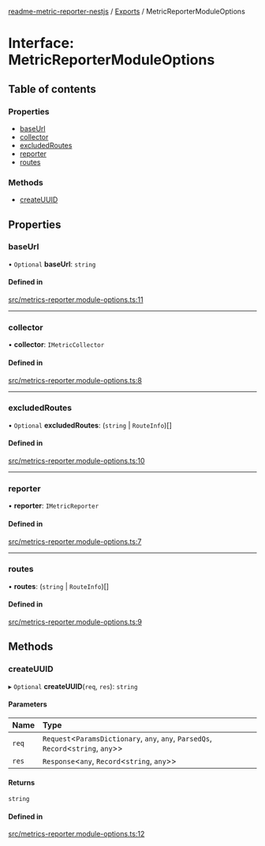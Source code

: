 [readme-metric-reporter-nestjs](../README.md) / [Exports](../modules.md) / MetricReporterModuleOptions

# Interface: MetricReporterModuleOptions

## Table of contents

### Properties

- [baseUrl](MetricReporterModuleOptions.md#baseurl)
- [collector](MetricReporterModuleOptions.md#collector)
- [excludedRoutes](MetricReporterModuleOptions.md#excludedroutes)
- [reporter](MetricReporterModuleOptions.md#reporter)
- [routes](MetricReporterModuleOptions.md#routes)

### Methods

- [createUUID](MetricReporterModuleOptions.md#createuuid)

## Properties

### baseUrl

• `Optional` **baseUrl**: `string`

#### Defined in

[src/metrics-reporter.module-options.ts:11](https://github.com/igrek8/readme-metric-reporter-nestjs/blob/17ad7e5/src/metrics-reporter.module-options.ts#L11)

___

### collector

• **collector**: `IMetricCollector`

#### Defined in

[src/metrics-reporter.module-options.ts:8](https://github.com/igrek8/readme-metric-reporter-nestjs/blob/17ad7e5/src/metrics-reporter.module-options.ts#L8)

___

### excludedRoutes

• `Optional` **excludedRoutes**: (`string` \| `RouteInfo`)[]

#### Defined in

[src/metrics-reporter.module-options.ts:10](https://github.com/igrek8/readme-metric-reporter-nestjs/blob/17ad7e5/src/metrics-reporter.module-options.ts#L10)

___

### reporter

• **reporter**: `IMetricReporter`

#### Defined in

[src/metrics-reporter.module-options.ts:7](https://github.com/igrek8/readme-metric-reporter-nestjs/blob/17ad7e5/src/metrics-reporter.module-options.ts#L7)

___

### routes

• **routes**: (`string` \| `RouteInfo`)[]

#### Defined in

[src/metrics-reporter.module-options.ts:9](https://github.com/igrek8/readme-metric-reporter-nestjs/blob/17ad7e5/src/metrics-reporter.module-options.ts#L9)

## Methods

### createUUID

▸ `Optional` **createUUID**(`req`, `res`): `string`

#### Parameters

| Name | Type |
| :------ | :------ |
| `req` | `Request`<`ParamsDictionary`, `any`, `any`, `ParsedQs`, `Record`<`string`, `any`\>\> |
| `res` | `Response`<`any`, `Record`<`string`, `any`\>\> |

#### Returns

`string`

#### Defined in

[src/metrics-reporter.module-options.ts:12](https://github.com/igrek8/readme-metric-reporter-nestjs/blob/17ad7e5/src/metrics-reporter.module-options.ts#L12)
